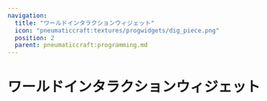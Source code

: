 ```yaml
---
navigation:
  title: "ワールドインタラクションウィジェット"
  icon: "pneumaticcraft:textures/progwidgets/dig_piece.png"
  position: 2
  parent: pneumaticcraft:programming.md
---
```


# ワールドインタラクションウィジェット

<SubPages />